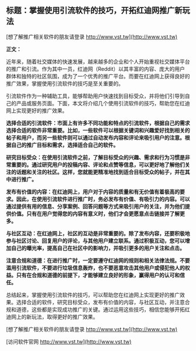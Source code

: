 ## **标题：掌握使用引流软件的技巧，开拓红迪网推广新玩法**

[想了解推广相关软件的朋友请登录 http://www.vst.tw](http://www.vst.tw)

**正文：**

近年来，随着社交媒体的快速发展，越来越多的企业和个人开始重视社交媒体平台的推广和引流。作为其中一员，红迪网（Reddit）以其丰富的内容、庞大的用户群体和独特的社区氛围，成为了一个优秀的推广平台。而要在红迪网上获得良好的推广效果，掌握使用引流软件的技巧是至关重要的。

引流软件作为一种辅助工具，能够帮助用户快速找到目标受众，并将他们引导到自己的产品或服务页面。下面，本文将介绍几个使用引流软件的技巧，帮助您在红迪网上实现更好的推广效果。

**选择合适的引流软件：市面上有许多不同功能和特点的引流软件，根据自己的需求选择合适的软件非常重要。比如，一些软件可以根据关键词和兴趣爱好找到相关的帖子和用户，而另一些软件则可以通过自动发布内容和评论来吸引用户的注意。根据自己的推广目标和需求，选择适合自己的软件。**

**研究目标受众：在使用引流软件之前，了解目标受众的兴趣、需求和行为习惯是非常重要的。通过研究用户的投稿内容、评论和点赞等信息，可以更好地了解他们关注的话题和关注的社区。这样，您就能更精准地找到适合目标受众的帖子，并在其中进行推广。**

**发布有价值的内容：在红迪网上，用户对于内容的质量和有无价值有着极高的要求。因此，在使用引流软件进行推广时，务必发布有价值、有吸引力的内容。可以通过提供有用的信息、分享案例、回答问题等方式来吸引用户的关注，并为他们提供价值。只有在用户觉得您的内容有意义时，他们才会更愿意点击链接并了解更多。**

**与社区互动：在红迪网上，社区的互动是非常重要的。除了发布内容，还要积极地参与社区讨论、回复用户的评论，与其他用户建立联系。通过积极互动，您可以增加自己的曝光率，提高自己在社区中的影响力，并吸引更多的用户关注和点击。**

**注意合规和道德：在进行推广时，一定要遵守红迪网的规则和相关法律法规。不要滥用引流软件，不要进行垃圾信息轰炸，也不要恶意攻击其他用户或侵犯他人的权益。只有在合规和道德的前提下，才能够建立良好的形象，赢得用户的认可和信任。**

总结起来，掌握使用引流软件的技巧，可以帮助您在红迪网上实现更好的推广效果。选择合适的软件，研究目标受众，发布有价值的内容，与社区互动，并注意合规和道德，这些都是实现成功推广的关键。通过运用这些技巧，相信您能够开拓红迪网上的新玩法，取得更好的推广效果。

[想了解推广相关软件的朋友请登录 http://www.vst.tw](http://www.vst.tw)


[访问软件官网 http://www.vst.tw](http://www.vst.tw)
